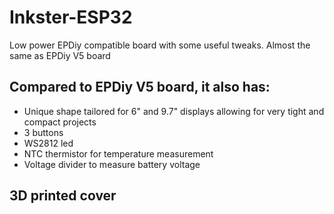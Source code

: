 # Inkster-ESP32
Low power EPDiy compatible board with some useful tweaks. Almost the same as EPDiy V5 board

## Compared to EPDiy V5 board, it also has:
- Unique shape tailored for 6" and 9.7" displays allowing for very tight and compact projects
- 3 buttons
- WS2812 led
- NTC thermistor for temperature measurement
- Voltage divider to measure battery voltage

## 3D printed cover
